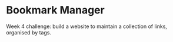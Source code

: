 # Bookmark Manager

Week 4 challenge: build a website to maintain a collection of links, organised by tags.